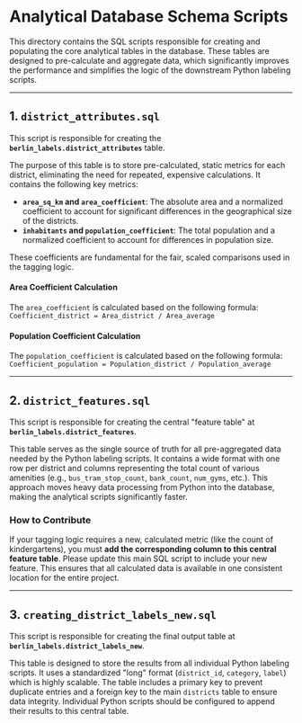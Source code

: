 # Analytical Database Schema Scripts

This directory contains the SQL scripts responsible for creating and populating the core analytical tables in the database. These tables are designed to pre-calculate and aggregate data, which significantly improves the performance and simplifies the logic of the downstream Python labeling scripts.


---
## 1. `district_attributes.sql`

This script is responsible for creating the **`berlin_labels.district_attributes`** table.

The purpose of this table is to store pre-calculated, static metrics for each district, eliminating the need for repeated, expensive calculations. It contains the following key metrics:

* **`area_sq_km` and `area_coefficient`**: The absolute area and a normalized coefficient to account for significant differences in the geographical size of the districts.
* **`inhabitants` and `population_coefficient`**: The total population and a normalized coefficient to account for differences in population size.

These coefficients are fundamental for the fair, scaled comparisons used in the tagging logic.

#### Area Coefficient Calculation
The `area_coefficient` is calculated based on the following formula:
`Coefficient_district = Area_district / Area_average`

#### Population Coefficient Calculation
The `population_coefficient` is calculated based on the following formula:
`Coefficient_population = Population_district / Population_average`

---
## 2. `district_features.sql`

This script is responsible for creating the central "feature table" at **`berlin_labels.district_features`**.

This table serves as the single source of truth for all pre-aggregated data needed by the Python labeling scripts. It contains a wide format with one row per district and columns representing the total count of various amenities (e.g., `bus_tram_stop_count`, `bank_count`, `num_gyms`, etc.). This approach moves heavy data processing from Python into the database, making the analytical scripts significantly faster.

### How to Contribute

If your tagging logic requires a new, calculated metric (like the count of kindergartens), you must **add the corresponding column to this central feature table**. Please update this main SQL script to include your new feature. This ensures that all calculated data is available in one consistent location for the entire project.

---
## 3. `creating_district_labels_new.sql`

This script is responsible for creating the final output table at **`berlin_labels.district_labels_new`**.

This table is designed to store the results from all individual Python labeling scripts. It uses a standardized "long" format (`district_id`, `category`, `label`) which is highly scalable. The table includes a primary key to prevent duplicate entries and a foreign key to the main `districts` table to ensure data integrity. Individual Python scripts should be configured to append their results to this central table.
